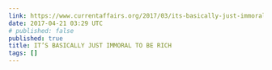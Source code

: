 ```yaml
---
link: https://www.currentaffairs.org/2017/03/its-basically-just-immoral-to-be-rich
date: 2017-04-21 03:29 UTC
# published: false
published: true
title: IT’S BASICALLY JUST IMMORAL TO BE RICH
tags: []
---
```



